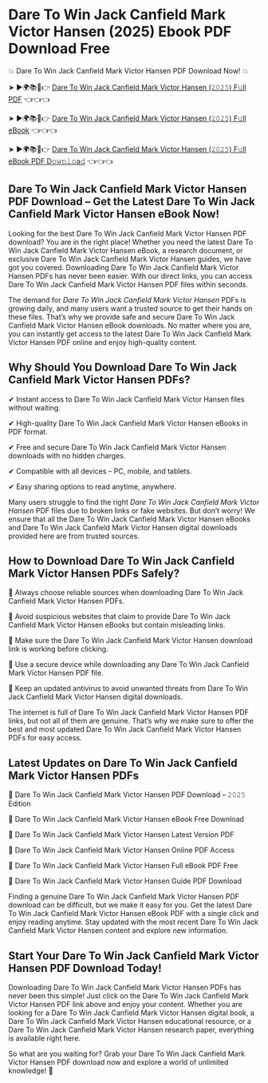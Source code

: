 # Dare To Win Jack Canfield Mark Victor Hansen (2025) Ebook PDF Download Free

💥 Dare To Win Jack Canfield Mark Victor Hansen PDF Download Now! 💥

➤ ►🌍📚📱👉 [Dare To Win Jack Canfield Mark Victor Hansen (𝟸𝟶𝟸𝟻) F𝚞ll PDF](https://getpdf.xyz/dare-to-win-jack-canfield-mark-victor-hansen) 👈👈👈


➤ ►🌍📚📱👉 [Dare To Win Jack Canfield Mark Victor Hansen (𝟸𝟶𝟸𝟻) F𝚞ll eBook](https://getpdf.xyz/dare-to-win-jack-canfield-mark-victor-hansen) 👈👈👈


➤ ►🌍📚📱👉 [Dare To Win Jack Canfield Mark Victor Hansen (𝟸𝟶𝟸𝟻) F𝚞ll eBook PDF D𝚘𝚠𝚗𝚕𝚘a𝚍](https://getpdf.xyz/dare-to-win-jack-canfield-mark-victor-hansen) 👈👈👈


## Dare To Win Jack Canfield Mark Victor Hansen PDF Download – Get the Latest Dare To Win Jack Canfield Mark Victor Hansen eBook Now!

Looking for the best Dare To Win Jack Canfield Mark Victor Hansen PDF download? You are in the right place! Whether you need the latest Dare To Win Jack Canfield Mark Victor Hansen eBook, a research document, or exclusive Dare To Win Jack Canfield Mark Victor Hansen guides, we have got you covered. Downloading Dare To Win Jack Canfield Mark Victor Hansen PDFs has never been easier. With our direct links, you can access Dare To Win Jack Canfield Mark Victor Hansen PDF files within seconds.

The demand for *Dare To Win Jack Canfield Mark Victor Hansen* PDFs is growing daily, and many users want a trusted source to get their hands on these files. That’s why we provide safe and secure Dare To Win Jack Canfield Mark Victor Hansen eBook downloads. No matter where you are, you can instantly get access to the latest Dare To Win Jack Canfield Mark Victor Hansen PDF online and enjoy high-quality content.

## Why Should You Download Dare To Win Jack Canfield Mark Victor Hansen PDFs?

✔ Instant access to Dare To Win Jack Canfield Mark Victor Hansen files without waiting.

✔ High-quality Dare To Win Jack Canfield Mark Victor Hansen eBooks in PDF format.

✔ Free and secure Dare To Win Jack Canfield Mark Victor Hansen downloads with no hidden charges.

✔ Compatible with all devices – PC, mobile, and tablets.

✔ Easy sharing options to read anytime, anywhere.

Many users struggle to find the right *Dare To Win Jack Canfield Mark Victor Hansen* PDF files due to broken links or fake websites. But don’t worry! We ensure that all the Dare To Win Jack Canfield Mark Victor Hansen eBooks and Dare To Win Jack Canfield Mark Victor Hansen digital downloads provided here are from trusted sources.

## How to Download Dare To Win Jack Canfield Mark Victor Hansen PDFs Safely?

📌 Always choose reliable sources when downloading Dare To Win Jack Canfield Mark Victor Hansen PDFs.

📌 Avoid suspicious websites that claim to provide Dare To Win Jack Canfield Mark Victor Hansen eBooks but contain misleading links.

📌 Make sure the Dare To Win Jack Canfield Mark Victor Hansen download link is working before clicking.

📌 Use a secure device while downloading any Dare To Win Jack Canfield Mark Victor Hansen PDF file.

📌 Keep an updated antivirus to avoid unwanted threats from Dare To Win Jack Canfield Mark Victor Hansen digital downloads.

The internet is full of Dare To Win Jack Canfield Mark Victor Hansen PDF links, but not all of them are genuine. That’s why we make sure to offer the best and most updated Dare To Win Jack Canfield Mark Victor Hansen PDFs for easy access.

## Latest Updates on Dare To Win Jack Canfield Mark Victor Hansen PDFs

🔹 Dare To Win Jack Canfield Mark Victor Hansen PDF Download – 𝟸𝟶𝟸𝟻 Edition

🔹 Dare To Win Jack Canfield Mark Victor Hansen eBook Free Download

🔹 Dare To Win Jack Canfield Mark Victor Hansen Latest Version PDF

🔹 Dare To Win Jack Canfield Mark Victor Hansen Online PDF Access

🔹 Dare To Win Jack Canfield Mark Victor Hansen Full eBook PDF Free

🔹 Dare To Win Jack Canfield Mark Victor Hansen Guide PDF Download

Finding a genuine Dare To Win Jack Canfield Mark Victor Hansen PDF download can be difficult, but we make it easy for you. Get the latest Dare To Win Jack Canfield Mark Victor Hansen eBook PDF with a single click and enjoy reading anytime. Stay updated with the most recent Dare To Win Jack Canfield Mark Victor Hansen content and explore new information.

## Start Your Dare To Win Jack Canfield Mark Victor Hansen PDF Download Today!

Downloading Dare To Win Jack Canfield Mark Victor Hansen PDFs has never been this simple! Just click on the Dare To Win Jack Canfield Mark Victor Hansen PDF link above and enjoy your content. Whether you are looking for a Dare To Win Jack Canfield Mark Victor Hansen digital book, a Dare To Win Jack Canfield Mark Victor Hansen educational resource, or a Dare To Win Jack Canfield Mark Victor Hansen research paper, everything is available right here.

So what are you waiting for? Grab your Dare To Win Jack Canfield Mark Victor Hansen PDF download now and explore a world of unlimited knowledge! 🚀
